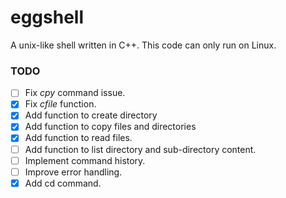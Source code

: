 # eggshell
A unix-like shell written in C++. This code can only run on Linux.

### TODO
- [ ] Fix _cpy_ command issue.
- [x] Fix _cfile_ function.
- [x] Add function to create directory
- [x] Add function to copy files and directories
- [x] Add function to read files.
- [ ] Add function to list directory and sub-directory content.
- [ ] Implement command history.
- [ ] Improve error handling.
- [x] Add cd command.
